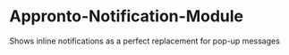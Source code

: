 # Appronto-Notification-Module
Shows inline notifications as a perfect replacement for pop-up messages

